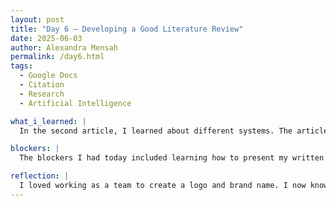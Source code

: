 ```yaml
---
layout: post
title: "Day 6 – Developing a Good Literature Review"
date: 2025-06-03
author: Alexandra Mensah
permalink: /day6.html
tags: 
  - Google Docs
  - Citation
  - Research
  - Artificial Intelligence

what_i_learned: |
  In the second article, I learned about different systems. The article explains the importance of monitoring water quality. Durgun’s study integrates artificial intelligence with sensors to monitor water quality in real time, addressing key challenges in water contamination and public health. Durgun’s research highlights a pivotal shift in water quality monitoring towards smarter, AI-driven solutions. While the study achieves remarkable accuracy and reliability, future research should focus on validating these methods across diverse environmental conditions to broaden their applicability.

blockers: |
  The blockers I had today included learning how to present my written review confidently and effectively. I will use this as practice for the final article paper we are writing and for the final presentation. We had some trouble navigating through this task but made progress.

reflection: |
  I loved working as a team to create a logo and brand name. I now know how to collaborate and use critical thinking for a design project. Alexes was very collaborative with me when it came to the name, and Praise was really good at pitching ideas. Reiner explained the product details.
---
```


